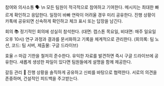 참여와 의사소통 🗣️
\n 모든 팀원이 적극적으로 참여하고 기여한다.
메시지는 최대한 빠르게 확인하고 응답한다.
일정이 바빠 연락이 어려울 경우 미리 공유한다.
진행 상황이 카톡에 공유되면 신속하게 확인하고 체크 표시 또는 답장을 남긴다.

회의 📚
정기적인 회의에 성실히 참석한다. (대면: 캡스톤 목요일, 비대면: 매주 일요일 오후 10시)
연구 과정과 결과를 문서화하고 기록을 체계적으로 관리한다. (회의록: 팀 노션, 코드: 팀 서버, 제출물: 구글 드라이브)

효율 🔥
마감 기한을 철저히 준수한다.
유익한 자료를 발견하면 즉시 구글 드라이브에 공유한다.
새롭게 생성한 파일이 있다면 팀원들에게 설명을 함께 제공한다.

갈등 관리 💚
진행 상황을 솔직하게 공유하고 신뢰를 바탕으로 협력한다.
서로의 의견을 존중하며, 건설적인 피드백을 주고받는다.
